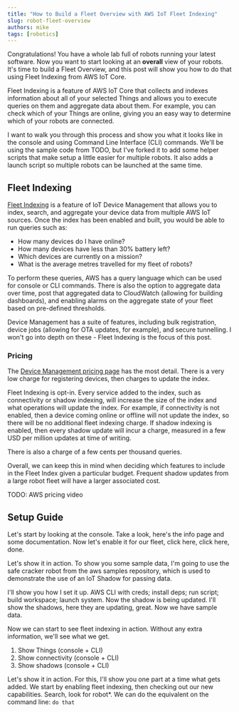 ```yaml
---
title: "How to Build a Fleet Overview with AWS IoT Fleet Indexing"
slug: robot-fleet-overview
authors: mike
tags: [robotics]
---
```


Congratulations! You have a whole lab full of robots running your latest software. Now you want to start looking at an **overall** view of your robots. It's time to build a Fleet Overview, and this post will show you how to do that using Fleet Indexing from AWS IoT Core.

Fleet Indexing is a feature of AWS IoT Core that collects and indexes information about all of your selected Things and allows you to execute queries on them and aggregate data about them. For example, you can check which of your Things are online, giving you an easy way to determine which of your robots are connected.

I want to walk you through this process and show you what it looks like in the console and using Command Line Interface (CLI) commands. We'll be using the sample code from TODO, but I've forked it to add some helper scripts that make setup a little easier for multiple robots. It also adds a launch script so multiple robots can be launched at the same time.

## Fleet Indexing

<!-- Talk more about fleet indexing. What is it? -->
<!-- TODO talk more about Device Management? -->

[Fleet Indexing](https://docs.aws.amazon.com/iot/latest/developerguide/iot-indexing.html) is a feature of IoT Device Management that allows you to index, search, and aggregate your device data from multiple AWS IoT sources. Once the index has been enabled and built, you would be able to run queries such as:

- How many devices do I have online?
- How many devices have less than 30% battery left?
- Which devices are currently on a mission?
- What is the average metres travelled for my fleet of robots?

To perform these queries, AWS has a query language which can be used for console or CLI commands. There is also the option to aggregate data over time, post that aggregated data to CloudWatch (allowing for building dashboards), and enabling alarms on the aggregate state of your fleet based on pre-defined thresholds.

Device Management has a suite of features, including bulk registration, device jobs (allowing for OTA updates, for example), and secure tunnelling. I won't go into depth on these - Fleet Indexing is the focus of this post.

### Pricing

The [Device Management pricing page](https://aws.amazon.com/iot-device-management/pricing/) has the most detail. There is a very low charge for registering devices, then charges to update the index.

Fleet Indexing is opt-in. Every service added to the index, such as connectivity or shadow indexing, will increase the size of the index and what operations will update the index. For example, if connectivity is not enabled, then a device coming online or offline will not update the index, so there will be no additional fleet indexing charge. If shadow indexing is enabled, then every shadow update will incur a charge, measured in a few USD per million updates at time of writing.

There is also a charge of a few cents per thousand queries.

Overall, we can keep this in mind when deciding which features to include in the Fleet Index given a particular budget. Frequent shadow updates from a large robot fleet will have a larger associated cost.

TODO: AWS pricing video

## Setup Guide



Let's start by looking at the console. Take a look, here's the info page and some documentation. Now let's enable it for our fleet, click here, click here, done.

Let's show it in action. To show you some sample data, I'm going to use the safe cracker robot from the aws samples repository, which is used to demonstrate the use of an IoT Shadow for passing data.

I'll show you how I set it up. AWS CLI with creds; install deps; run script; build workspace; launch system. Now the shadow is being updated. I'll show the shadows, here they are updating, great. Now we have sample data.

Now we can start to see fleet indexing in action. Without any extra information, we'll see what we get.

1. Show Things (console + CLI)
1. Show connectivity (console + CLI)
1. Show shadows (console + CLI)

Let's show it in action. For this, I'll show you one part at a time what gets added. We start by enabling fleet indexing, then checking out our new capabilities. Search, look for robot*. We can do the equivalent on the command line: `do that`


